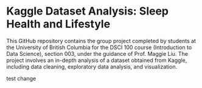 # Kaggle Dataset Analysis: Sleep Health and Lifestyle

This GitHub repository contains the group project completed by students at the University of British Columbia for the DSCI 100 course (Introduction to Data Science), section 003, under the guidance of Prof. Maggie Liu. The project involves an in-depth analysis of a dataset obtained from Kaggle, including data cleaning, exploratory data analysis, and visualization.


test change
